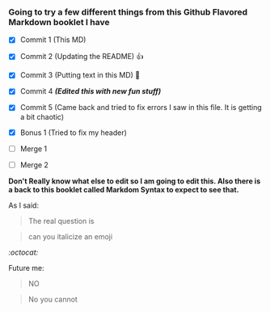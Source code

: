 ### Going to try a few different things from this Github Flavored Markdown booklet I have
- [X] Commit 1 (This MD)
- [X] Commit 2 (Updating the README) :+1:
- [X] Commit 3 (Putting text in this MD) :rocket:
- [X] Commit 4 _**(Edited this with new fun stuff)**_
- [X] Commit 5 (Came back and tried to fix errors I saw in this file. It is getting a bit chaotic)
- [X] Bonus 1 (Tried to fix my header)


- [ ] Merge 1
- [ ] Merge 2

**Don't Really know what else to edit so I am going to edit this. Also there is a back to this booklet called Markdom Syntax to expect to see that.**

As I said:
>The real question is

>can you italicize an emoji

*:octocat:*

Future me:
>NO

>No you cannot
